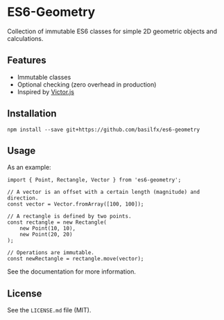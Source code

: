# ES6-Geometry
Collection of immutable ES6 classes for simple 2D geometric objects and calculations.

## Features
* Immutable classes
* Optional checking (zero overhead in production)
* Inspired by [Victor.js](http://victorjs.org/)

## Installation
`npm install --save git+https://github.com/basilfx/es6-geometry`

## Usage
As an example:

```es6
import { Point, Rectangle, Vector } from 'es6-geometry';

// A vector is an offset with a certain length (magnitude) and direction.
const vector = Vector.fromArray([100, 100]);

// A rectangle is defined by two points.
const rectangle = new Rectangle(
    new Point(10, 10),
    new Point(20, 20)
);

// Operations are immutable.
const newRectangle = rectangle.move(vector);
```

See the documentation for more information.

## License
See the `LICENSE.md` file (MIT).
